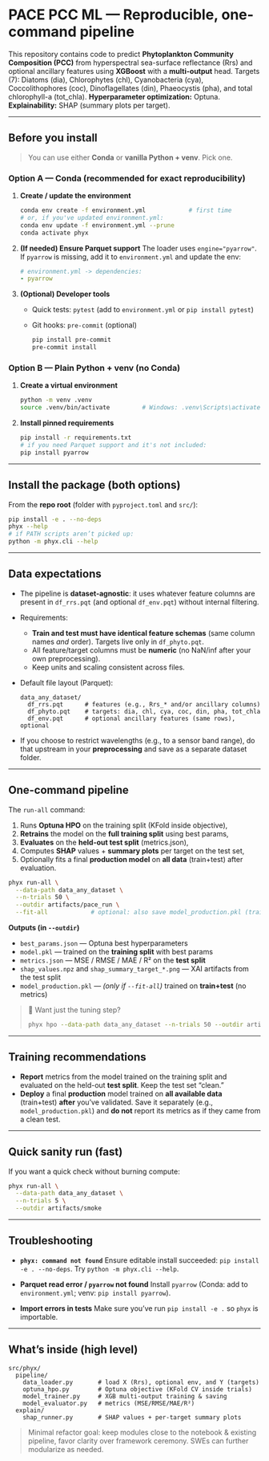 # PACE PCC ML — Reproducible, one-command pipeline

This repository contains code to predict **Phytoplankton Community Composition (PCC)** from hyperspectral sea-surface reflectance (Rrs) and optional ancillary features using **XGBoost** with a **multi-output** head. Targets (7): Diatoms (dia), Chlorophytes (chl), Cyanobacteria (cya), Coccolithophores (coc), Dinoflagellates (din), Phaeocystis (pha), and total chlorophyll-a (tot\_chla).
**Hyperparameter optimization:** Optuna.
**Explainability:** SHAP (summary plots per target).

---

## Before you install

> You can use either **Conda** or **vanilla Python + venv**. Pick one.

### Option A — Conda (recommended for exact reproducibility)

1. **Create / update the environment**

   ```bash
   conda env create -f environment.yml            # first time
   # or, if you've updated environment.yml:
   conda env update -f environment.yml --prune
   conda activate phyx
   ```

2. **(If needed) Ensure Parquet support**
   The loader uses `engine="pyarrow"`. If `pyarrow` is missing, add it to `environment.yml` and update the env:

   ```yaml
   # environment.yml -> dependencies:
   - pyarrow
   ```

3. **(Optional) Developer tools**

   * Quick tests: `pytest` (add to `environment.yml` or `pip install pytest`)
   * Git hooks: `pre-commit` (optional)

     ```bash
     pip install pre-commit
     pre-commit install
     ```

### Option B — Plain Python + venv (no Conda)

1. **Create a virtual environment**

   ```bash
   python -m venv .venv
   source .venv/bin/activate         # Windows: .venv\Scripts\activate
   ```

2. **Install pinned requirements**

   ```bash
   pip install -r requirements.txt
   # if you need Parquet support and it's not included:
   pip install pyarrow
   ```

---

## Install the package (both options)

From the **repo root** (folder with `pyproject.toml` and `src/`):

```bash
pip install -e . --no-deps
phyx --help
# if PATH scripts aren’t picked up:
python -m phyx.cli --help
```

---

## Data expectations

* The pipeline is **dataset-agnostic**: it uses whatever feature columns are present in `df_rrs.pqt` (and optional `df_env.pqt`) without internal filtering.
* Requirements:

  * **Train and test must have identical feature schemas** (same column names *and* order). Targets live only in `df_phyto.pqt`.
  * All feature/target columns must be **numeric** (no NaN/inf after your own preprocessing).
  * Keep units and scaling consistent across files.
* Default file layout (Parquet):

  ```
  data_any_dataset/
    df_rrs.pqt      # features (e.g., Rrs_* and/or ancillary columns)
    df_phyto.pqt    # targets: dia, chl, cya, coc, din, pha, tot_chla
    df_env.pqt      # optional ancillary features (same rows), optional
  ```
* If you choose to restrict wavelengths (e.g., to a sensor band range), do that upstream in your **preprocessing** and save as a separate dataset folder.

---

## One-command pipeline

The `run-all` command:

1. Runs **Optuna HPO** on the training split (KFold inside objective),
2. **Retrains** the model on the **full training split** using best params,
3. **Evaluates** on the **held-out test split** (metrics.json),
4. Computes **SHAP** values + **summary plots** per target on the test set,
5. Optionally fits a final **production model** on **all data** (train+test) after evaluation.

```bash
phyx run-all \
  --data-path data_any_dataset \
  --n-trials 50 \
  --outdir artifacts/pace_run \
  --fit-all            # optional: also save model_production.pkl (trained on ALL data)
```

**Outputs (in `--outdir`)**

* `best_params.json` — Optuna best hyperparameters
* `model.pkl` — trained on the **training split** with best params
* `metrics.json` — MSE / RMSE / MAE / R² on the **test split**
* `shap_values.npz` and `shap_summary_target_*.png` — XAI artifacts from the test split
* `model_production.pkl` — *(only if `--fit-all`)* trained on **train+test** (no metrics)

> 🔁 Want just the tuning step?
>
> ```bash
> phyx hpo --data-path data_any_dataset --n-trials 50 --outdir artifacts/hpo
> ```

---

## Training recommendations

* **Report** metrics from the model trained on the training split and evaluated on the held-out **test split**. Keep the test set “clean.”
* **Deploy** a final **production** model trained on **all available data** (train+test) **after** you’ve validated. Save it separately (e.g., `model_production.pkl`) and **do not** report its metrics as if they came from a clean test.

---

## Quick sanity run (fast)

If you want a quick check without burning compute:

```bash
phyx run-all \
  --data-path data_any_dataset \
  --n-trials 5 \
  --outdir artifacts/smoke
```

---

## Troubleshooting

* **`phyx: command not found`**
  Ensure editable install succeeded: `pip install -e . --no-deps`.
  Try `python -m phyx.cli --help`.

* **Parquet read error / `pyarrow` not found**
  Install `pyarrow` (Conda: add to `environment.yml`; venv: `pip install pyarrow`).

* **Import errors in tests**
  Make sure you’ve run `pip install -e .` so `phyx` is importable.

---

## What’s inside (high level)

```
src/phyx/
  pipeline/
    data_loader.py       # load X (Rrs), optional env, and Y (targets)
    optuna_hpo.py        # Optuna objective (KFold CV inside trials)
    model_trainer.py     # XGB multi-output training & saving
    model_evaluator.py   # metrics (MSE/RMSE/MAE/R²)
  explain/
    shap_runner.py       # SHAP values + per-target summary plots
```

> Minimal refactor goal: keep modules close to the notebook & existing pipeline, favor clarity over framework ceremony. SWEs can further modularize as needed.
